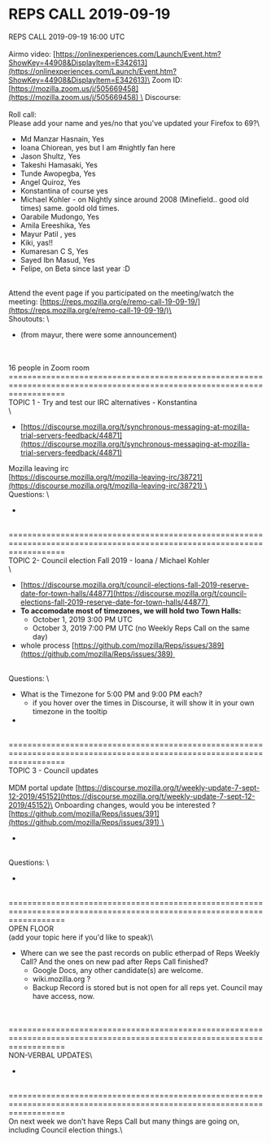 REPS CALL 2019-09-19
=

REPS CALL 2019-09-19 16:00 UTC \
\
Airmo video:
[https://onlinexperiences.com/Launch/Event.htm?ShowKey=44908&DisplayItem=E342613](https://onlinexperiences.com/Launch/Event.htm?ShowKey=44908&DisplayItem=E342613)\
Zoom ID:
[https://mozilla.zoom.us/j/505669458](https://mozilla.zoom.us/j/505669458) \
Discourse: \
\
Roll call: \
Please add your name and yes/no that you've updated your Firefox to 69?\

-   Md Manzar Hasnain, Yes
-   Ioana Chiorean, yes but I am \#nightly fan here
-   Jason Shultz, Yes
-   Takeshi Hamasaki, Yes
-   Tunde Awopegba, Yes
-   Angel Quiroz, Yes
-   Konstantina of course yes 
-   Michael Kohler - on Nightly since around 2008 (Minefield.. good old
    times) same. goold old times.
-   Oarabile Mudongo, Yes
-   Amila Ereeshika, Yes
-   Mayur Patil , yes 
-   Kiki, yas!! 
-   Kumaresan C S, Yes
-   Sayed Ibn Masud, Yes
-   Felipe, on Beta since last year :D

\
Attend the event page if you participated on the meeting/watch the
meeting:
[https://reps.mozilla.org/e/remo-call-19-09-19/](https://reps.mozilla.org/e/remo-call-19-09-19/)\
\
Shoutouts: \

-   (from mayur, there were some announcement)

\
\
16 people in Zoom room\
========================================================================================================================\
TOPIC 1 - Try and test our IRC alternatives - Konstantina\
\

-   [https://discourse.mozilla.org/t/synchronous-messaging-at-mozilla-trial-servers-feedback/44871](https://discourse.mozilla.org/t/synchronous-messaging-at-mozilla-trial-servers-feedback/44871)

Mozilla leaving irc\
[https://discourse.mozilla.org/t/mozilla-leaving-irc/38721](https://discourse.mozilla.org/t/mozilla-leaving-irc/38721) \
\
Questions: \

-   

\
========================================================================================================================\
TOPIC 2- Council election Fall 2019 - Ioana / Michael Kohler\
\

-   [https://discourse.mozilla.org/t/council-elections-fall-2019-reserve-date-for-town-halls/44877](https://discourse.mozilla.org/t/council-elections-fall-2019-reserve-date-for-town-halls/44877) 
-   **To accomodate most of timezones, we will hold two Town Halls:**
    -   October 1, 2019 3:00 PM UTC
    -   October 3, 2019 7:00 PM UTC (no Weekly Reps Call on the same
        day)
-   whole process
    [https://github.com/mozilla/Reps/issues/389](https://github.com/mozilla/Reps/issues/389) 

\
Questions: \

-   What is the Timezone for 5:00 PM and 9:00 PM each?
    -   if you hover over the times in Discourse, it will show it in
        your own timezone in the tooltip
-   

\
========================================================================================================================\
TOPIC 3 - Council updates \
\
MDM portal update
[https://discourse.mozilla.org/t/weekly-update-7-sept-12-2019/45152](https://discourse.mozilla.org/t/weekly-update-7-sept-12-2019/45152)\
Onboarding changes, would you be interested
?[https://github.com/mozilla/Reps/issues/391](https://github.com/mozilla/Reps/issues/391) \

-   

\
Questions: \

-   

\
========================================================================================================================\
OPEN FLOOR\
(add your topic here if you'd like to speak)\

-   Where can we see the past records on public etherpad of Reps Weekly
    Call? And the ones on new pad after Reps Call finished?
    -   Google Docs, any other candidate(s) are welcome.
    -   wiki.mozilla.org ? 
    -   Backup Record is stored but is not open for all reps yet.
        Council may have access, now.

\
\
========================================================================================================================\
NON-VERBAL UPDATES\

-   

\
========================================================================================================================\
On next week we don't have Reps Call but many things are going on,
including Council election things.\

